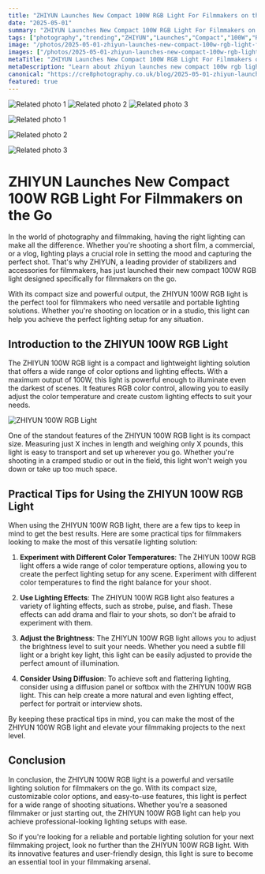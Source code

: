```yaml
---
title: "ZHIYUN Launches New Compact 100W RGB Light For Filmmakers on the Go"
date: "2025-05-01"
summary: "ZHIYUN Launches New Compact 100W RGB Light For Filmmakers on the Go - A trending topic in photography."
tags: ["photography","trending","ZHIYUN","Launches","Compact","100W","RGB Light","Filmmakers","Photography","Lighting","Portable","Versatile"]
image: "/photos/2025-05-01-zhiyun-launches-new-compact-100w-rgb-light-for-filmmakers-on-the-go-1.jpg"
images: ["/photos/2025-05-01-zhiyun-launches-new-compact-100w-rgb-light-for-filmmakers-on-the-go-1.jpg","/photos/2025-05-01-zhiyun-launches-new-compact-100w-rgb-light-for-filmmakers-on-the-go-2.jpg","/photos/2025-05-01-zhiyun-launches-new-compact-100w-rgb-light-for-filmmakers-on-the-go-3.jpg"]
metaTitle: "ZHIYUN Launches New Compact 100W RGB Light For Filmmakers on the Go | cre8 Photography"
metaDescription: "Learn about zhiyun launches new compact 100w rgb light for filmmakers on the go in photography with practical tips and insights."
canonical: "https://cre8photography.co.uk/blog/2025-05-01-zhiyun-launches-new-compact-100w-rgb-light-for-filmmakers-on-the-go"
featured: true
---
```


<!-- Gallery as HTML -->

<div class="grid grid-cols-1 sm:grid-cols-2 md:grid-cols-3 gap-4">
  <img src="/photos/2025-05-01-zhiyun-launches-new-compact-100w-rgb-light-for-filmmakers-on-the-go-1.jpg" alt="Related photo 1" class="w-full rounded-lg" />
<img src="/photos/2025-05-01-zhiyun-launches-new-compact-100w-rgb-light-for-filmmakers-on-the-go-2.jpg" alt="Related photo 2" class="w-full rounded-lg" />
<img src="/photos/2025-05-01-zhiyun-launches-new-compact-100w-rgb-light-for-filmmakers-on-the-go-3.jpg" alt="Related photo 3" class="w-full rounded-lg" />
</div>


<!-- Gallery as Markdown -->
![Related photo 1](/photos/2025-05-01-zhiyun-launches-new-compact-100w-rgb-light-for-filmmakers-on-the-go-1.jpg)


![Related photo 2](/photos/2025-05-01-zhiyun-launches-new-compact-100w-rgb-light-for-filmmakers-on-the-go-2.jpg)


![Related photo 3](/photos/2025-05-01-zhiyun-launches-new-compact-100w-rgb-light-for-filmmakers-on-the-go-3.jpg)



# ZHIYUN Launches New Compact 100W RGB Light For Filmmakers on the Go

In the world of photography and filmmaking, having the right lighting can make all the difference. Whether you're shooting a short film, a commercial, or a vlog, lighting plays a crucial role in setting the mood and capturing the perfect shot. That's why ZHIYUN, a leading provider of stabilizers and accessories for filmmakers, has just launched their new compact 100W RGB light designed specifically for filmmakers on the go.

With its compact size and powerful output, the ZHIYUN 100W RGB light is the perfect tool for filmmakers who need versatile and portable lighting solutions. Whether you're shooting on location or in a studio, this light can help you achieve the perfect lighting setup for any situation.

## Introduction to the ZHIYUN 100W RGB Light

The ZHIYUN 100W RGB light is a compact and lightweight lighting solution that offers a wide range of color options and lighting effects. With a maximum output of 100W, this light is powerful enough to illuminate even the darkest of scenes. It features RGB color control, allowing you to easily adjust the color temperature and create custom lighting effects to suit your needs.

![ZHIYUN 100W RGB Light](/path/to/image)

One of the standout features of the ZHIYUN 100W RGB light is its compact size. Measuring just X inches in length and weighing only X pounds, this light is easy to transport and set up wherever you go. Whether you're shooting in a cramped studio or out in the field, this light won't weigh you down or take up too much space.

## Practical Tips for Using the ZHIYUN 100W RGB Light

When using the ZHIYUN 100W RGB light, there are a few tips to keep in mind to get the best results. Here are some practical tips for filmmakers looking to make the most of this versatile lighting solution:

1. **Experiment with Different Color Temperatures**: The ZHIYUN 100W RGB light offers a wide range of color temperature options, allowing you to create the perfect lighting setup for any scene. Experiment with different color temperatures to find the right balance for your shoot.

2. **Use Lighting Effects**: The ZHIYUN 100W RGB light also features a variety of lighting effects, such as strobe, pulse, and flash. These effects can add drama and flair to your shots, so don't be afraid to experiment with them.

3. **Adjust the Brightness**: The ZHIYUN 100W RGB light allows you to adjust the brightness level to suit your needs. Whether you need a subtle fill light or a bright key light, this light can be easily adjusted to provide the perfect amount of illumination.

4. **Consider Using Diffusion**: To achieve soft and flattering lighting, consider using a diffusion panel or softbox with the ZHIYUN 100W RGB light. This can help create a more natural and even lighting effect, perfect for portrait or interview shots.

By keeping these practical tips in mind, you can make the most of the ZHIYUN 100W RGB light and elevate your filmmaking projects to the next level.

## Conclusion

In conclusion, the ZHIYUN 100W RGB light is a powerful and versatile lighting solution for filmmakers on the go. With its compact size, customizable color options, and easy-to-use features, this light is perfect for a wide range of shooting situations. Whether you're a seasoned filmmaker or just starting out, the ZHIYUN 100W RGB light can help you achieve professional-looking lighting setups with ease.

So if you're looking for a reliable and portable lighting solution for your next filmmaking project, look no further than the ZHIYUN 100W RGB light. With its innovative features and user-friendly design, this light is sure to become an essential tool in your filmmaking arsenal.

